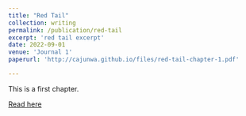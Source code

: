 ```yaml
---
title: "Red Tail"
collection: writing
permalink: /publication/red-tail
excerpt: 'red tail excerpt'
date: 2022-09-01
venue: 'Journal 1'
paperurl: 'http://cajunwa.github.io/files/red-tail-chapter-1.pdf'

---
```

This is a first chapter.

[Read here](http://cajunwa.github.io/files/red-tail-chapter-1.pdf)

